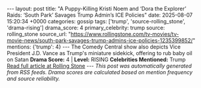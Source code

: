 --- layout: post title: "A Puppy-Killing Kristi Noem and ‘Dora the Explorer’ Raids: ‘South Park’ Savages Trump Admin’s ICE Policies" date: 2025-08-07 15:20:34 +0000 categories: gossip tags: ['trump', 'source-rolling_stone', 'drama-rising'] drama_score: 4 primary_celebrity: trump source: rolling_stone source_url: "https://www.rollingstone.com/tv-movies/tv-movie-news/south-park-savages-trump-admins-ice-policies-1235399852/" mentions: {'trump': 4} --- The Comedy Central show also depicts Vice President J.D. Vance as Trump's miniature sidekick, offering to rub baby oil on Satan **Drama Score:** 4 | **Level:** RISING **Celebrities Mentioned:** Trump [Read full article at Rolling Stone](https://www.rollingstone.com/tv-movies/tv-movie-news/south-park-savages-trump-admins-ice-policies-1235399852/) --- *This post was automatically generated from RSS feeds. Drama scores are calculated based on mention frequency and source reliability.*